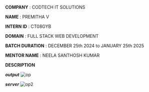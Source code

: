 **COMPANY** : CODTECH IT SOLUTIONS

**NAME** : PREMITHA V

**INTERN ID** : CT08GYB

**DOMAIN** : FULL STACK WEB DEVELOPMENT

**BATCH DURATION** : DECEMBER 25th 2024 to JANUARY 25th 2025

**MENTOR NAME** : NEELA SANTHOSH KUMAR

**DESCRIPTION**

























































































***output***
![op](https://github.com/user-attachments/assets/76c5126d-b463-4e17-9d11-db3842dd34ef)

***server***
![op2](https://github.com/user-attachments/assets/4ae733b3-6fa8-48af-aafc-3d56eb77facb)


